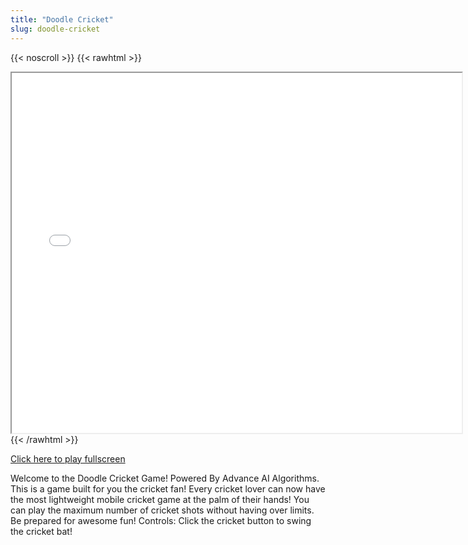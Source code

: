 ```yaml
---
title: "Doodle Cricket"
slug: doodle-cricket
---
```


{{< noscroll >}}
{{< rawhtml >}}
<iframe width="720" height="576" name="iframe" src="/cjs-garchive/doodle-cricket/index.html"></iframe>
{{< /rawhtml >}}

[Click here to play fullscreen](/cjs-garchive/doodle-cricket)

Welcome to the Doodle Cricket Game! Powered By Advance AI Algorithms. This is a game built for you the cricket fan! Every cricket lover can now have the most lightweight mobile cricket game at the palm of their hands! You can play the maximum number of cricket shots without having over limits. Be prepared for awesome fun!
Controls: Click the cricket button to swing the cricket bat!
